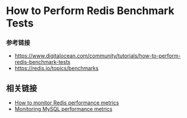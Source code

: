 # How to Perform Redis Benchmark Tests



### 参考链接

- <https://www.digitalocean.com/community/tutorials/how-to-perform-redis-benchmark-tests>
- <https://redis.io/topics/benchmarks>


## 相关链接

- [How to monitor Redis performance metrics](https://www.datadoghq.com/blog/how-to-monitor-redis-performance-metrics/)
- [Monitoring MySQL performance metrics](https://www.datadoghq.com/blog/monitoring-mysql-performance-metrics/)
